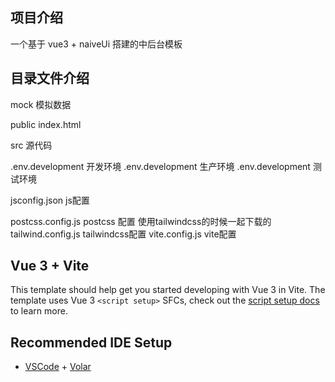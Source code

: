 ## 项目介绍

一个基于 vue3 + naiveUi 搭建的中后台模板

## 目录文件介绍

mock 模拟数据

public
index.html

src 源代码

.env.development 开发环境
.env.development 生产环境
.env.development 测试环境

jsconfig.json js配置

postcss.config.js postcss 配置 使用tailwindcss的时候一起下载的
tailwind.config.js tailwindcss配置
vite.config.js vite配置

## Vue 3 + Vite

This template should help get you started developing with Vue 3 in Vite. The template uses Vue 3 `<script setup>` SFCs, check out the [script setup docs](https://v3.vuejs.org/api/sfc-script-setup.html#sfc-script-setup) to learn more.

## Recommended IDE Setup

- [VSCode](https://code.visualstudio.com/) + [Volar](https://marketplace.visualstudio.com/items?itemName=johnsoncodehk.volar)